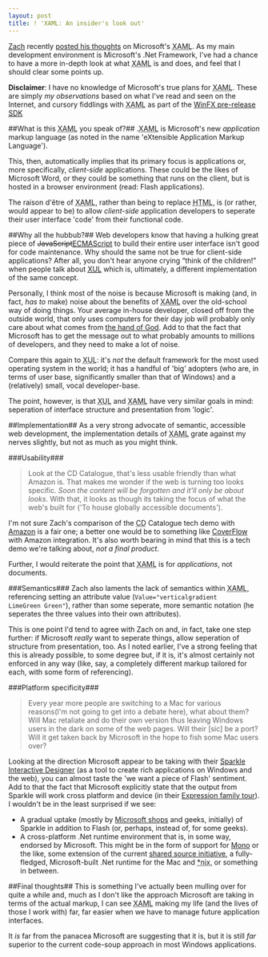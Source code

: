 ```yaml
---
layout: post
title: ! 'XAML: An insider's look out'
---
```

[Zach][zach home] recently [posted his thoughts][zach xaml post] on 
Microsoft's <acronym title="eXtensible Application Markup Language">XAML</acronym>. As my main development environment is Microsoft's .Net Framework, I've had a chance to have a more in-depth look at what <acronym title="eXtensible Application Markup Language">XAML</acronym> is and does, and feel that I should clear some points up.

**Disclaimer**: I have no knowledge of Microsoft's true plans for <acronym title="eXtensible Application Markup Language">XAML</acronym>. These are simply <em>my observations</em> based on what I've read and seen on the Internet, and cursory fiddlings with <acronym title="eXtensible Application Markup Language">XAML</acronym> as part of the [WinFX pre-release <acronym title="Software Development Kit">SDK</acronym>][WinFX SDK]

##What is this <acronym title="eXtensible Application Markup Language">XAML</acronym> you speak of?##
.<acronym title="eXtensible Application Markup Language">XAML</acronym> is Microsoft's new <em>application</em> markup language (as noted in the name 'eXtensible Application Markup Language'). 

This, then, automatically implies that its primary focus is applications or, more specifically, <em>client-side</em> applications. These could be the likes of Microsoft Word, or they could be something that runs on the client, but is hosted in a browser environment (read: Flash applications).

The <span xml:lang="fr">raison d'&ecirc;tre</span> of <acronym title="eXtensible Application Markup Language">XAML</acronym>, rather than being to replace <acronym title="Hypertext Markup Language">HTML</acronym>, is (or rather, would appear to be) to allow <em>client-side</em> application developers to seperate their user interface 'code' from their functional code.  

##Why all the hubbub?##
Web developers know that having a hulking great piece of <del>JavaScript</del><ins><acronym title="European Computer Manufacturers Association">ECMA</acronym>Script</ins> to build their entire user interface isn't good for code maintenance. Why should the same not be true for client-side applications? After all, you don't hear anyone crying <q>think of the children!</q> when people talk about [<acronym title="XML User Interface Language">XUL</acronym>][Wiki XUL] which is, ultimately, a different implementation of the same concept.

Personally, I think most of the noise is because Microsoft is making (and, in fact, <em>has to</em> make) noise about the benefits of <acronym title="eXtensible Application Markup Language">XAML</acronym> over the old-school way of doing things. Your average in-house developer, closed off from the outside world, that only uses computers for their day job will probably only care about what comes from [the hand of God][msdn]. Add to that the fact that Microsoft has to get the message out to what probably amounts to millions of developers, and they need to make a lot of noise.

Compare this again to <acronym title="XML User Interface Language">XUL</acronym>: it's <em>not</em> the default framework for the most used operating system in the world; it has a handful of 'big' adopters (who are, in terms of user base, significantly smaller than that of Windows) and a (relatively) small, vocal developer-base. 

The point, however, is that <acronym title="XML User Interface Language">XUL</acronym> and <acronym title="eXtensible Application Markup Language">XAML</acronym> have very similar goals in mind: seperation of interface structure and presentation from 'logic'.

##Implementation##
As a very strong advocate of semantic, accessible web development, the implementation details of <acronym title="eXtensible Application Markup Language">XAML</acronym> grate against my nerves slightly, but not as much as you might think. 

###Usability###
> Look at the CD Catalogue, that's less usable friendly than what Amazon is. That makes me wonder if the web is turning too looks specific. <em>Soon the content will be forgotten and it'll only be about looks</em>. With that, it looks as though its taking the focus of what the web's built for ('To house globally accessible documents').

I'm not sure Zach's comparison of the <acronym title="Compact Disc">CD</acronym> Catalogue tech demo with [Amazon][] is a fair one; a better one would be to something like [CoverFlow][] with Amazon integration. It's also worth bearing in mind that this is a tech demo we're talking about, <em>not a final product</em>. 

Further, I would reiterate the point that <acronym title="eXtensible Application Markup Language">XAML</acronym> is for <em>applications</em>, not documents.

###Semantics###
Zach also laments the lack of semantics within <acronym title="eXtensible Application Markup Language">XAML</acronym>, referencing setting an attribute value (<code>Value="verticalgradient LimeGreen Green"</code>), rather than some seperate, more semantic notation (he seperates the three values into their own attributes). 

This is one point I'd tend to agree with Zach on and, in fact, take one step further: if Microsoft <em>really</em> want to seperate things, allow seperation of structure from presentation, too. As I noted earlier, I've a strong feeling that this is already possible, to some degree but, if it is, it's almost certainly not enforced in any way (like, say, a completely different markup tailored for each, with some form of referencing).

###Platform specificity###
>Every year more people are switching to a Mac for various reasons(I'm not going to get into a debate here), what about them? Will Mac retaliate and do their own version thus leaving Windows users in the dark on some of the web pages. Will their [sic] be a port? Will it get taken back by Microsoft in the hope to fish some Mac users over?

Looking at the direction Microsoft appear to be taking with their [Sparkle Interactive Designer][Sparkle] (as a tool to create rich applications on Windows and the web), you can almost taste the 'we want a piece of Flash' sentiment. Add to that the fact that Microsoft explicitly state that the output from Sparkle will work cross platform and device (in their [Expression family tour][Expression tour]). I wouldn't be in the least surprised if we see:

* A gradual uptake (mostly by [Microsoft shops][FSC] and geeks, initially) of Sparkle in addition to Flash (or, perhaps, instead of, for some geeks).
* A cross-platform .Net runtime environment that is, in some way, endorsed by Microsoft. This might be in the form of support for [Mono][] or the like, some extension of the current [shared source initiative][.Net shared source], a fully-fledged, Microsoft-built .Net runtime for the Mac and <abbr title="Unix-style operating systems">*nix</abbr>, or something in between.

##Final thoughts##
This is something I've actually been mulling over for quite a while and, much as I don't like the approach Microsoft are taking in terms of the actual markup, I can see <acronym title="eXtensible Application Markup Language">XAML</acronym> making my life (and the lives of those I work with) far, far easier when we have to manage future application interfaces.

It <em>is</em> far from the panacea Microsoft are suggesting that it is, but it is still <em>far</em> superior to the current code-soup approach in most Windows applications.

[zach home]: http://www.zachinglis.com/ "Zach Inglis"
[zach xaml post]: http://www.zachinglis.com/web-accessibility/xaml-who/ "XAML: An Outsiders Look In"
[WinFX SDK]: http://www.microsoft.com/downloads/info.aspx?u=http%3A%2F%2Fgo.microsoft.com%2Ffwlink%2F%3FLinkId%3D50707&na=44&p=0&SrcDisplayLang=en&SrcCategoryId=&SrcFamilyId=CE888B4C-CCBD-452F-9D90-F4B7190CCA24
[Wiki XUL]: http://en.wikipedia.org/wiki/XUL "Wikipedia entry on XUL"
[msdn]: http://msdn.microsoft.com/ "Microsoft Developer Network"
[Amazon]: http://www.amazon.com/
[CoverFlow]: http://www.steelskies.com/coverflow/HomePage.html
[Sparkle]: http://www.microsoft.com/products/expression/en/interactive_designer/default.aspx
[Expression tour]: http://www.microsoft.com/products/expression/en/demos.aspx "Microsoft Expression Tours &amp; Demos"
[FSC]: http://www.fujitsu-siemens.com/ "Fujitsu Siemens Computers, the company I work for"
[Mono]: http://www.mono-project.com/
[.Net shared source]: http://www.microsoft.com/downloads/details.aspx?FamilyId=3A1C93FA-7462-47D0-8E56-8DD34C6292F0&displaylang=en
